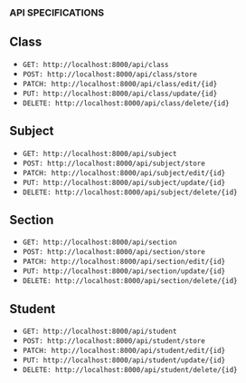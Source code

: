 ### API SPECIFICATIONS
## Class
- `GET: http://localhost:8000/api/class`
- `POST: http://localhost:8000/api/class/store`
- `PATCH: http://localhost:8000/api/class/edit/{id}`
- `PUT: http://localhost:8000/api/class/update/{id}`
- `DELETE: http://localhost:8000/api/class/delete/{id}`

## Subject
- `GET: http://localhost:8000/api/subject`
- `POST: http://localhost:8000/api/subject/store`
- `PATCH: http://localhost:8000/api/subject/edit/{id}`
- `PUT: http://localhost:8000/api/subject/update/{id}`
- `DELETE: http://localhost:8000/api/subject/delete/{id}`

## Section
- `GET: http://localhost:8000/api/section`
- `POST: http://localhost:8000/api/section/store`
- `PATCH: http://localhost:8000/api/section/edit/{id}`
- `PUT: http://localhost:8000/api/section/update/{id}`
- `DELETE: http://localhost:8000/api/section/delete/{id}`

## Student
- `GET: http://localhost:8000/api/student`
- `POST: http://localhost:8000/api/student/store`
- `PATCH: http://localhost:8000/api/student/edit/{id}`
- `PUT: http://localhost:8000/api/student/update/{id}`
- `DELETE: http://localhost:8000/api/student/delete/{id}`
